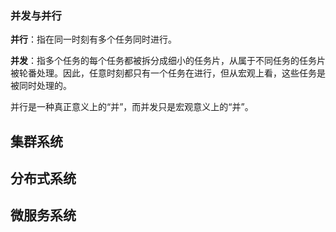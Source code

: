 ### 并发与并行

**并行**：指在同一时刻有多个任务同时进行。

**并发**：指多个任务的每个任务都被拆分成细小的任务片，从属于不同任务的任务片被轮番处理。因此，任意时刻都只有一个任务在进行，但从宏观上看，这些任务是被同时处理的。

并行是一种真正意义上的“并”，而并发只是宏观意义上的“并”。

## 集群系统

## 分布式系统

## 微服务系统

